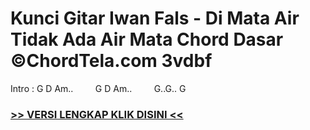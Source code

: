 
 # Kunci Gitar Iwan Fals - Di Mata Air Tidak Ada Air Mata Chord Dasar ©ChordTela.com 3vdbf


Intro : G D Am..         G D Am..         G..G.. G

###  <a href="https://shortlighzx.web.app?sq=Kunci Gitar Iwan Fals - Di Mata Air Tidak Ada Air Mata Chord Dasar ©ChordTela.com"> >> VERSI LENGKAP KLIK DISINI << </a>
